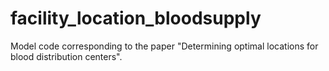 # facility_location_bloodsupply
Model code corresponding to the paper "Determining optimal locations for blood distribution centers".
